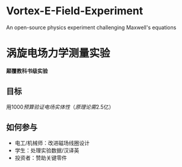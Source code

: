# Vortex-E-Field-Experiment
An open-source physics experiment challenging Maxwell's equations
# 涡旋电场力学测量实验  
**颠覆教科书级实验** 

## 目标  
用$1000预算验证电场实体性（原理论需$2.5亿）  

## 如何参与  
- 电工/机械师：改进磁场线圈设计  
- 学生：处理实验数据/汉译英  
- 投资者：赞助关键零件  



